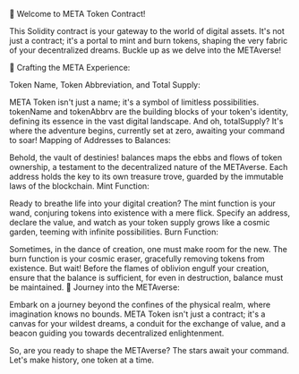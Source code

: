 🚀 Welcome to META Token Contract!

This Solidity contract is your gateway to the world of digital assets. It's not just a contract; it's a portal to mint and burn tokens, shaping the very fabric of your decentralized dreams. Buckle up as we delve into the METAverse!

🎨 Crafting the META Experience:

Token Name, Token Abbreviation, and Total Supply:

META Token isn't just a name; it's a symbol of limitless possibilities. tokenName and tokenAbbrv are the building blocks of your token's identity, defining its essence in the vast digital landscape. And oh, totalSupply? It's where the adventure begins, currently set at zero, awaiting your command to soar!
Mapping of Addresses to Balances:

Behold, the vault of destinies! balances maps the ebbs and flows of token ownership, a testament to the decentralized nature of the METAverse. Each address holds the key to its own treasure trove, guarded by the immutable laws of the blockchain.
Mint Function:

Ready to breathe life into your digital creation? The mint function is your wand, conjuring tokens into existence with a mere flick. Specify an address, declare the value, and watch as your token supply grows like a cosmic garden, teeming with infinite possibilities.
Burn Function:

Sometimes, in the dance of creation, one must make room for the new. The burn function is your cosmic eraser, gracefully removing tokens from existence. But wait! Before the flames of oblivion engulf your creation, ensure that the balance is sufficient, for even in destruction, balance must be maintained.
🌌 Journey into the METAverse:

Embark on a journey beyond the confines of the physical realm, where imagination knows no bounds. META Token isn't just a contract; it's a canvas for your wildest dreams, a conduit for the exchange of value, and a beacon guiding you towards decentralized enlightenment.

So, are you ready to shape the METAverse? The stars await your command. Let's make history, one token at a time.

